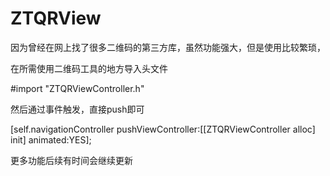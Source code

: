 # ZTQRView

因为曾经在网上找了很多二维码的第三方库，虽然功能强大，但是使用比较繁琐，

在所需使用二维码工具的地方导入头文件

#import "ZTQRViewController.h"

然后通过事件触发，直接push即可

[self.navigationController pushViewController:[[ZTQRViewController alloc] init] animated:YES];

更多功能后续有时间会继续更新
